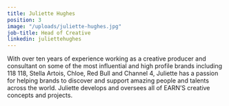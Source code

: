 ```yaml
---
title: Juliette Hughes
position: 3
image: "/uploads/juliette-hughes.jpg"
job-title: Head of Creative
linkedin: juliettehughes
---
```


With over ten years of experience working as a creative producer and consultant on some of the most influential and high profile brands including 118 118, Stella Artois, Chloe, Red Bull and Channel 4, Juliette has a passion for helping brands to discover and support amazing people and talents across the world. Juliette develops and oversees all of EARN’S creative concepts and projects.